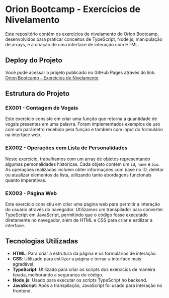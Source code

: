 # Orion Bootcamp - Exercícios de Nivelamento

Este repositório contém os exercícios de nivelamento do Orion Bootcamp, desenvolvidos para praticar conceitos de TypeScript, Node.js, manipulação de arrays, e a criação de uma interface de interação com HTML.

## Deploy do Projeto

Você pode acessar o projeto publicado no GitHub Pages através do link:
[Orion Bootcamp - Exercícios de Nivelamento](https://rgbritoamanda.github.io/orionbootcamp/)

## Estrutura do Projeto

### EX001 - Contagem de Vogais
Este exercício consiste em criar uma função que retorna a quantidade de vogais presentes em uma palavra. Foram implementados exemplos de uso com um parâmetro recebido pela função e também com input do formulário na interface web.

### EX002 - Operações com Lista de Personalidades
Neste exercício, trabalhamos com um array de objetos representando algumas personalidades históricas. Cada objeto contém um `id`, `name` e `bio`. As operações realizadas incluem obter informações com base no ID, deletar ou atualizar elementos da lista, utilizando tanto abordagens funcionais quanto imperativas.

### EX003 - Página Web
Este exercício consistiu em criar uma página web para permitir a interação do usuário através do navegador. Utilizamos um transpilador para converter TypeScript em JavaScript, permitindo que o código fosse executado diretamente no navegador, além de HTML e CSS para criar e estilizar a interface.

## Tecnologias Utilizadas

- **HTML**: Para criar a estrutura da página e os formulários de interação.
- **CSS**: Utilizado para estilizar a página e tornar a interface mais agradável.
- **TypeScript**: Utilizado para criar os scripts dos exercícios de maneira tipada, melhorando a segurança do código.
- **Node.js**: Usado para executar os scripts TypeScript no backend.
- **JavaScript**: Após a transpilação, JavaScript foi usado para interação no frontend.